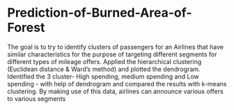 # Prediction-of-Burned-Area-of-Forest
The goal is to try to identify clusters of passengers for an Airlines that have similar characteristics for the purpose of targeting different segments for different types of mileage offers. Applied the hierarchical clustering (Euclidean distance & Ward’s method) and plotted the dendrogram. Identified the 3 cluster- High spending, medium spending and Low spending - with help of dendrogram and compared the results with k-means clustering. By making  use of this data, airlines can announce various offers to various segments
